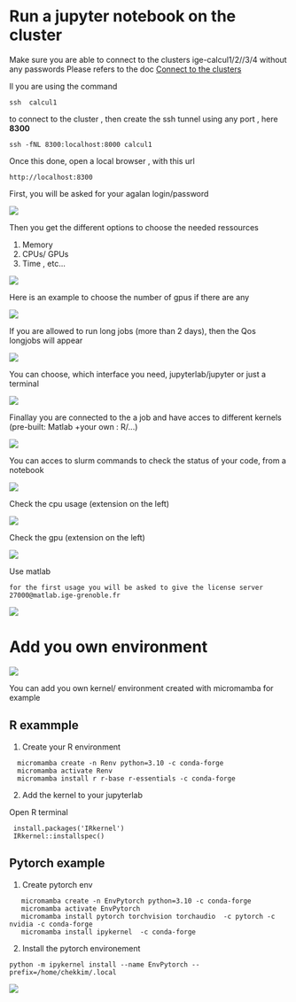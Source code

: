 # Run a jupyter notebook on the cluster

Make sure you are able to connect to the clusters ige-calcul1/2//3/4 without any passwords
Please refers to the doc [Connect to the clusters](../Ige/ige-calcul1.md)

Il you are using the command 

```
ssh  calcul1
```

to connect to the cluster , then create the ssh tunnel using any port , here **8300**

```
ssh -fNL 8300:localhost:8000 calcul1
```

Once this done, open a local browser , with this url

```
http://localhost:8300
```

First, you will be asked for your agalan login/password

![](./images/jupyterhub1.PNG)

Then you get the different options to choose the needed ressources
1. Memory
2. CPUs/ GPUs
3. Time , etc...

![](./images/jupyterhub2.PNG)

Here is an example to choose the number of gpus if there are any

![](./images/jupyterhub2bisgpu.PNG)

If you are allowed to run long jobs (more than 2 days), then the Qos longjobs will appear

![](./images/jupyterhub2bislong.PNG)

You can choose, which interface you need, jupyterlab/jupyter or just a terminal

![](./images/jupyterhub2bisterm.PNG)

Finallay you are connected to the a job and have acces to different kernels (pre-built: Matlab +your own : R/...)

![](./images/jupyterhub3.PNG)


You can acces to slurm commands to check the status of your code, from a notebook

![](./images/slurm_magics.PNG)

Check the cpu usage (extension on the left)

![](./images/cpu_usage.PNG)

Check the gpu (extension on the left)

![](./images/gpu_usage.PNG)

Use matlab

```{Note}
for the first usage you will be asked to give the license server 
27000@matlab.ige-grenoble.fr

```
![](./images/matlab.PNG)

# Add you own environment

![](./images/kernel_env_install.PNG)

You can add you own kernel/ environment created with micromamba for example

## R exammple

1. Create your R environment
```
  micromamba create -n Renv python=3.10 -c conda-forge
  micromamba activate Renv
  micromamba install r r-base r-essentials -c conda-forge
```
2. Add the kernel to your jupyterlab

Open R terminal

```
 install.packages('IRkernel')
 IRkernel::installspec()
```
## Pytorch example

1. Create pytorch env
```
   micromamba create -n EnvPytorch python=3.10 -c conda-forge
   micromamba activate EnvPytorch
   micromamba install pytorch torchvision torchaudio  -c pytorch -c nvidia -c conda-forge
   micromamba install ipykernel  -c conda-forge
```
2. Install the pytorch environement

```
python -m ipykernel install --name EnvPytorch --prefix=/home/chekkim/.local
```
![](./images/check_torch.PNG)
